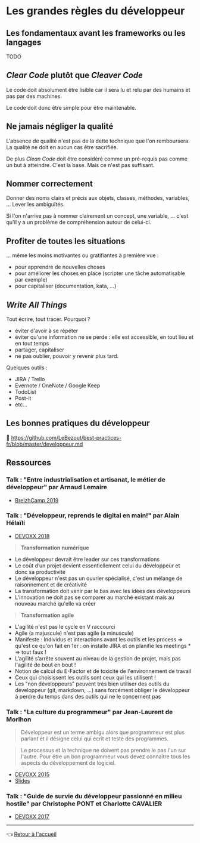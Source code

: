 # Les grandes règles du développeur

## Les fondamentaux avant les frameworks ou les langages

TODO

## _Clear Code_ plutôt que _Cleaver Code_

Le code doit absolument être lisible car il sera lu et relu par des humains et pas par des machines.

Le code doit donc être simple pour être maintenable.

## Ne jamais négliger la qualité

L'absence de qualité n'est pas de la dette technique que l'on remboursera. La qualité ne doit en aucun cas être sacrifiée.

De plus _Clean Code_ doit être considéré comme un pré-requis pas comme un but à atteindre. C'est la base. Mais ce n'est pas suffisant.

## Nommer correctement

Donner des noms clairs et précis aux objets, classes, méthodes, variables, ... Lever les ambiguïtés.

Si l'on n'arrive pas à nommer clairement un concept, une variable, ... c'est qu'il y a un problème de compréhension autour de celui-ci.

## Profiter de toutes les situations

... même les moins motivantes ou gratifiantes à première vue :

* pour apprendre de nouvelles choses
* pour améliorer les choses en place (scripter une tâche automatisable par exemple)
* pour capitaliser (documentation, kata, ...)

## _Write All Things_

Tout écrire, tout tracer. Pourquoi ?

* éviter d'avoir à se répéter
* éviter qu'une information ne se perde : elle est accessible, en tout lieu et en tout temps
* partager, capitaliser
* ne pas oublier, pouvoir y revenir plus tard.

Quelques outils :

* JIRA / Trello
* Evernote / OneNote / Google Keep
* TodoList
* Post-it
* etc...

## Les bonnes pratiques du développeur

:link: <https://github.com/LeBezout/best-practices-fr/blob/master/developpeur.md>

## Ressources

### Talk : "Entre industrialisation et artisanat, le métier de développeur" par Arnaud Lemaire

* [BreizhCamp 2019](https://www.youtube.com/watch?v=itGmiTS_IPw)

### Talk : "Développeur, reprends le digital en main!" par Alain Hélaïli

* [DEVOXX 2018](https://www.youtube.com/watch?v=dUKavg7H3VM)

> **Transformation numérique**

* Le développeur devrait être leader sur ces transformations
* Le coût d’un projet devient essentiellement celui du développeur et donc sa productivité
* Le développeur n'est pas un ouvrier spécialisé, c'est un mélange de raisonnement et de créativité
* La transformation doit venir par le bas avec les idées des développeurs
* L'innovation ne doit pas se comparer au marché existant mais au nouveau marché qu'elle va créer

> **Transformation agile**

* L'agilité n'est pas le cycle en V raccourci
* Agile (a majuscule) n'est pas agile (a minuscule)
* Manifeste : Individus et interactions avant les outils et les process => qu'est ce qu'on fait en 1er : on installe JIRA et on planifie les meetings * => tout faux !
* L’agilité s’arrête souvent au niveau de la gestion de projet, mais pas l'agilité de bout en bout !
* Notion de calcul du E-Factor et de toxicité de l'environnement de travail
* Ceux qui choisissent les outils sont ceux qui les utilisent !
* Les "non développeurs" peuvent très bien utiliser des outils du développeur (git, markdown, ...) sans forcément obliger le développeur à perdre du temps dans des outils qui ne le concernent pas

### Talk : "La culture du programmeur" par Jean-Laurent de Morlhon

> Développeur est un terme ambigu alors que programmeur est plus parlant et il désigne celui qui écrit et teste des programmes.

> Le processus et la technique ne doivent pas prendre le pas l'un sur l'autre. Pour être un bon programmeur vous devez connaître tous les aspects du développement de logiciel.

* [DEVOXX 2015](https://www.youtube.com/watch?v=tVguV3d8C_Q)
* [Slides](https://fr.slideshare.net/jl.morlhon/culture-du-programmeur)

### Talk : "Guide de survie du développeur passionné en milieu hostile" par Christophe PONT et Charlotte CAVALIER

* [DEVOXX 2017](https://www.youtube.com/watch?v=2mtE-IGEJLw)

---
:point_left: [Retour à l'accueil](../README.md)
